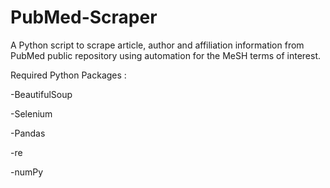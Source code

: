 # PubMed-Scraper
A Python script to scrape article, author and affiliation information from PubMed public repository using automation for the MeSH terms of interest. 

Required Python Packages : 

-BeautifulSoup

-Selenium

-Pandas

-re

-numPy
